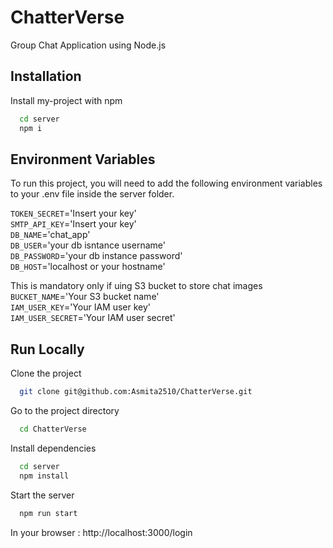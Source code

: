 
# ChatterVerse

Group Chat Application using Node.js



## Installation

Install my-project with npm

```bash
  cd server
  npm i
```
    
## Environment Variables

To run this project, you will need to add the following environment variables to your .env file inside the server folder.

`TOKEN_SECRET`='Insert your key'\
`SMTP_API_KEY`='Insert your key'\
`DB_NAME`='chat_app'\
`DB_USER`='your db isntance username'\
`DB_PASSWORD`='your db instance password'\
`DB_HOST`='localhost or your hostname'

This is mandatory only if uing S3 bucket to store chat images
`BUCKET_NAME`='Your S3 bucket name'\
`IAM_USER_KEY`='Your IAM user key'\
`IAM_USER_SECRET`='Your IAM user secret'

## Run Locally

Clone the project

```bash
  git clone git@github.com:Asmita2510/ChatterVerse.git
```

Go to the project directory

```bash
  cd ChatterVerse
```

Install dependencies

```bash
  cd server
  npm install
```

Start the server

```bash
  npm run start
```

In your browser : http://localhost:3000/login



